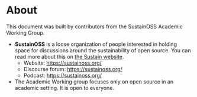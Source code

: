# About

This document was built by contributors from the SustainOSS Academic Working Group.

- **SustainOSS** is a loose organization of people interested in holding space for discussions around the sustainability of open source. You can read more about this on [the Sustain website](https://sustainoss.org/).
  - Website: https://sustainoss.org/
  - Discourse forum: https://sustainoss.org/
  - Podcast: https://sustainoss.org/
- The Academic Working group focuses only on open source in an academic setting. It is open to everyone.